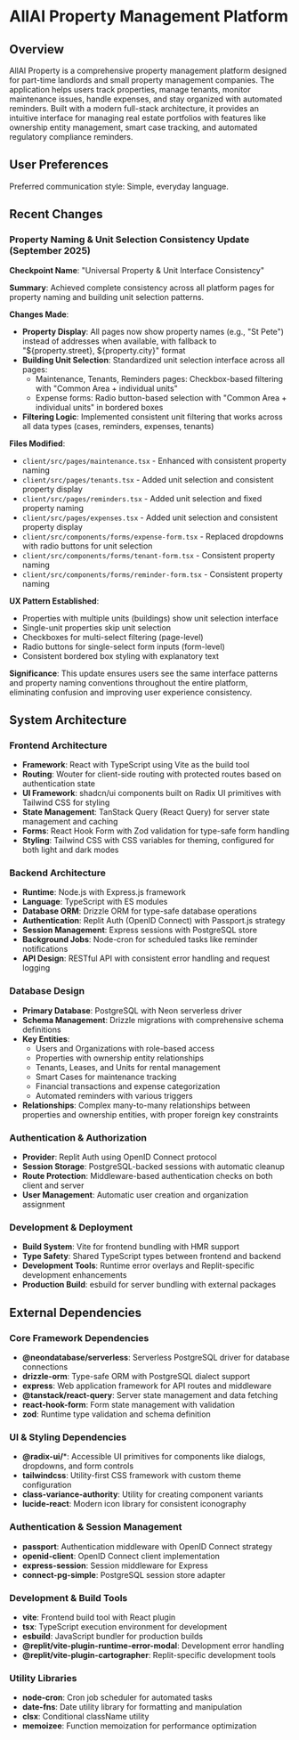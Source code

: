 # AllAI Property Management Platform

## Overview

AllAI Property is a comprehensive property management platform designed for part-time landlords and small property management companies. The application helps users track properties, manage tenants, monitor maintenance issues, handle expenses, and stay organized with automated reminders. Built with a modern full-stack architecture, it provides an intuitive interface for managing real estate portfolios with features like ownership entity management, smart case tracking, and automated regulatory compliance reminders.

## User Preferences

Preferred communication style: Simple, everyday language.

## Recent Changes

### Property Naming & Unit Selection Consistency Update (September 2025)
**Checkpoint Name**: "Universal Property & Unit Interface Consistency"

**Summary**: Achieved complete consistency across all platform pages for property naming and building unit selection patterns.

**Changes Made**:
- **Property Display**: All pages now show property names (e.g., "St Pete") instead of addresses when available, with fallback to "${property.street}, ${property.city}" format
- **Building Unit Selection**: Standardized unit selection interface across all pages:
  - Maintenance, Tenants, Reminders pages: Checkbox-based filtering with "Common Area + individual units"
  - Expense forms: Radio button-based selection with "Common Area + individual units" in bordered boxes
- **Filtering Logic**: Implemented consistent unit filtering that works across all data types (cases, reminders, expenses, tenants)

**Files Modified**:
- `client/src/pages/maintenance.tsx` - Enhanced with consistent property naming
- `client/src/pages/tenants.tsx` - Added unit selection and consistent property display
- `client/src/pages/reminders.tsx` - Added unit selection and fixed property naming
- `client/src/pages/expenses.tsx` - Added unit selection and consistent property display
- `client/src/components/forms/expense-form.tsx` - Replaced dropdowns with radio buttons for unit selection
- `client/src/components/forms/tenant-form.tsx` - Consistent property naming
- `client/src/components/forms/reminder-form.tsx` - Consistent property naming

**UX Pattern Established**:
- Properties with multiple units (buildings) show unit selection interface
- Single-unit properties skip unit selection
- Checkboxes for multi-select filtering (page-level)
- Radio buttons for single-select form inputs (form-level)
- Consistent bordered box styling with explanatory text

**Significance**: This update ensures users see the same interface patterns and property naming conventions throughout the entire platform, eliminating confusion and improving user experience consistency.

## System Architecture

### Frontend Architecture
- **Framework**: React with TypeScript using Vite as the build tool
- **Routing**: Wouter for client-side routing with protected routes based on authentication state
- **UI Framework**: shadcn/ui components built on Radix UI primitives with Tailwind CSS for styling
- **State Management**: TanStack Query (React Query) for server state management and caching
- **Forms**: React Hook Form with Zod validation for type-safe form handling
- **Styling**: Tailwind CSS with CSS variables for theming, configured for both light and dark modes

### Backend Architecture
- **Runtime**: Node.js with Express.js framework
- **Language**: TypeScript with ES modules
- **Database ORM**: Drizzle ORM for type-safe database operations
- **Authentication**: Replit Auth (OpenID Connect) with Passport.js strategy
- **Session Management**: Express sessions with PostgreSQL store
- **Background Jobs**: Node-cron for scheduled tasks like reminder notifications
- **API Design**: RESTful API with consistent error handling and request logging

### Database Design
- **Primary Database**: PostgreSQL with Neon serverless driver
- **Schema Management**: Drizzle migrations with comprehensive schema definitions
- **Key Entities**: 
  - Users and Organizations with role-based access
  - Properties with ownership entity relationships
  - Tenants, Leases, and Units for rental management
  - Smart Cases for maintenance tracking
  - Financial transactions and expense categorization
  - Automated reminders with various triggers
- **Relationships**: Complex many-to-many relationships between properties and ownership entities, with proper foreign key constraints

### Authentication & Authorization
- **Provider**: Replit Auth using OpenID Connect protocol
- **Session Storage**: PostgreSQL-backed sessions with automatic cleanup
- **Route Protection**: Middleware-based authentication checks on both client and server
- **User Management**: Automatic user creation and organization assignment

### Development & Deployment
- **Build System**: Vite for frontend bundling with HMR support
- **Type Safety**: Shared TypeScript types between frontend and backend
- **Development Tools**: Runtime error overlays and Replit-specific development enhancements
- **Production Build**: esbuild for server bundling with external packages

## External Dependencies

### Core Framework Dependencies
- **@neondatabase/serverless**: Serverless PostgreSQL driver for database connections
- **drizzle-orm**: Type-safe ORM with PostgreSQL dialect support
- **express**: Web application framework for API routes and middleware
- **@tanstack/react-query**: Server state management and data fetching
- **react-hook-form**: Form state management with validation
- **zod**: Runtime type validation and schema definition

### UI & Styling Dependencies
- **@radix-ui/***: Accessible UI primitives for components like dialogs, dropdowns, and form controls
- **tailwindcss**: Utility-first CSS framework with custom theme configuration
- **class-variance-authority**: Utility for creating component variants
- **lucide-react**: Modern icon library for consistent iconography

### Authentication & Session Management
- **passport**: Authentication middleware with OpenID Connect strategy
- **openid-client**: OpenID Connect client implementation
- **express-session**: Session middleware for Express
- **connect-pg-simple**: PostgreSQL session store adapter

### Development & Build Tools
- **vite**: Frontend build tool with React plugin
- **tsx**: TypeScript execution environment for development
- **esbuild**: JavaScript bundler for production builds
- **@replit/vite-plugin-runtime-error-modal**: Development error handling
- **@replit/vite-plugin-cartographer**: Replit-specific development tools

### Utility Libraries
- **node-cron**: Cron job scheduler for automated tasks
- **date-fns**: Date utility library for formatting and manipulation
- **clsx**: Conditional className utility
- **memoizee**: Function memoization for performance optimization